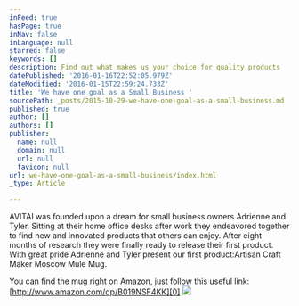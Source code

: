 ```yaml
---
inFeed: true
hasPage: true
inNav: false
inLanguage: null
starred: false
keywords: []
description: Find out what makes us your choice for quality products
datePublished: '2016-01-16T22:52:05.979Z'
dateModified: '2016-01-15T22:59:24.733Z'
title: 'We have one goal as a Small Business '
sourcePath: _posts/2015-10-29-we-have-one-goal-as-a-small-business.md
published: true
author: []
authors: []
publisher:
  name: null
  domain: null
  url: null
  favicon: null
url: we-have-one-goal-as-a-small-business/index.html
_type: Article

---
```

AVITAI was founded upon a dream for small business owners Adrienne and Tyler. Sitting at their home office desks after work they endeavored together to find new and innovated products that others can enjoy. After eight months of research they were finally ready to release their first product. With great pride Adrienne and Tyler present our first product:Artisan Craft Maker Moscow Mule Mug.

You can find the mug right on Amazon, just follow this useful link:[http://www.amazon.com/dp/B019NSF4KK][0]
![](https://the-grid-user-content.s3-us-west-2.amazonaws.com/a74336c8-50a0-4919-8f80-5f691ac85ca6.jpg)

[0]: http://www.amazon.com/dp/B019NSF4KK